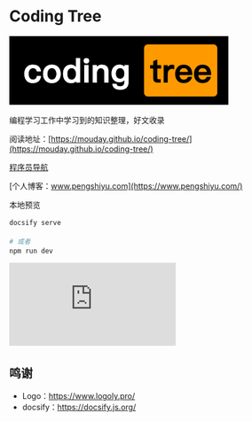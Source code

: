 # Coding Tree

![](img/logo.png)

编程学习工作中学习到的知识整理，好文收录

阅读地址：[https://mouday.github.io/coding-tree/](https://mouday.github.io/coding-tree/)

[程序员导航](https://mouday.github.io/hao123/)

[个人博客：www.pengshiyu.com](https://www.pengshiyu.com/)

本地预览

```bash
docsify serve

# 或者
npm run dev
```

![](https://api.isoyu.com/bing_images.php)

## 鸣谢

- Logo：https://www.logoly.pro/
- docsify：https://docsify.js.org/
